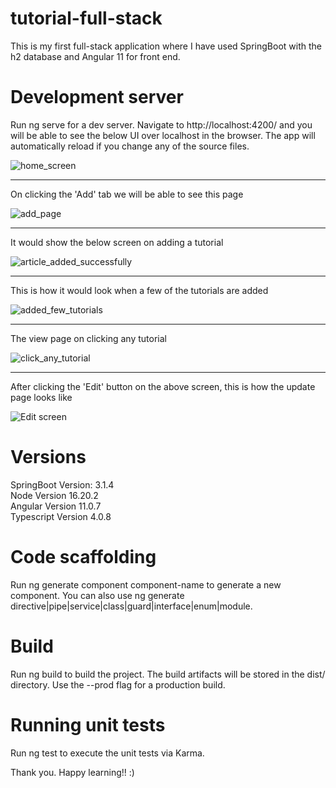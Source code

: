 # tutorial-full-stack

This is my first full-stack application where I have used SpringBoot with the h2 database and Angular 11 for front end.

# Development server
Run ng serve for a dev server. Navigate to http://localhost:4200/ and you will be able to see the below UI over localhost in the browser. The app will automatically reload if you change any of the source files.

![home_screen](https://github.com/sakshijain20/tutorial-full-stack/assets/38380683/16c5d3b0-2938-4b66-b859-e622bcf9a285)

------------

On clicking the 'Add' tab we will be able to see this page

![add_page](https://github.com/sakshijain20/tutorial-full-stack/assets/38380683/5d65b6e7-0076-4316-904c-25bd78db07ba)

--------
It would show the below screen on adding a tutorial

![article_added_successfully](https://github.com/sakshijain20/tutorial-full-stack/assets/38380683/5a3de692-3da6-442e-b58b-cf03a4e39049)

----
This is how it would look when a few of the tutorials are added

![added_few_tutorials](https://github.com/sakshijain20/tutorial-full-stack/assets/38380683/d146135c-58f6-4065-a64e-452cf5647b4f)

-------
The view page on clicking any tutorial

![click_any_tutorial](https://github.com/sakshijain20/tutorial-full-stack/assets/38380683/a96a4721-0d22-4e02-b8ec-a5be92103620)

---------------
After clicking the 'Edit' button on the above screen, this is how the update page looks like

![Edit screen](https://github.com/sakshijain20/tutorial-full-stack/assets/38380683/2b02bc86-6c77-499f-b4b9-345f0fe6aa32)

# Versions

SpringBoot Version: 3.1.4\
Node Version 16.20.2\
Angular Version 11.0.7\
Typescript Version 4.0.8

# Code scaffolding
Run ng generate component component-name to generate a new component. You can also use ng generate directive|pipe|service|class|guard|interface|enum|module.

# Build
Run ng build to build the project. The build artifacts will be stored in the dist/ directory. Use the --prod flag for a production build.

# Running unit tests
Run ng test to execute the unit tests via Karma.

Thank you. Happy learning!! :)
